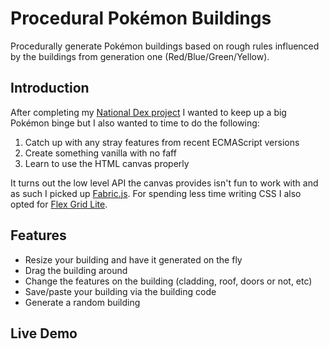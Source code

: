 # Procedural Pokémon Buildings

Procedurally generate Pokémon buildings based on rough rules influenced by the buildings from generation one (Red/Blue/Green/Yellow). 

## Introduction
After completing my [National Dex project](https://www.nikouusitalo.com/blog/making-a-living-dex-part-1-a-lifelong-dream/) I wanted to keep up a big Pokémon binge but I also wanted to time to do the following:
1. Catch up with any stray features from recent ECMAScript versions
2. Create something vanilla with no faff
3. Learn to use the HTML canvas properly

It turns out the low level API the canvas provides isn't fun to work with and as such I picked up [Fabric.js](http://fabricjs.com/). For spending less time writing CSS I also opted for [Flex Grid Lite](https://flexgridlite.elliotdahl.com/).

## Features
- Resize your building and have it generated on the fly
- Drag the building around
- Change the features on the building (cladding, roof, doors or not, etc)
- Save/paste your building via the building code
- Generate a random building

## Live Demo

